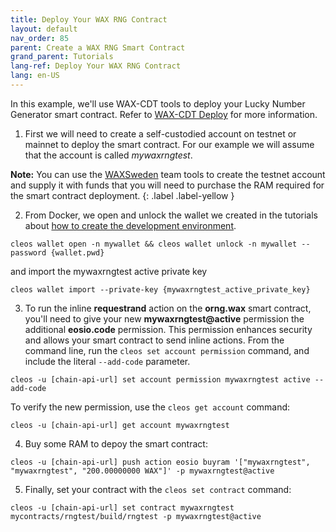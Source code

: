 ```yaml
---
title: Deploy Your WAX RNG Contract
layout: default
nav_order: 85
parent: Create a WAX RNG Smart Contract
grand_parent: Tutorials
lang-ref: Deploy Your WAX RNG Contract
lang: en-US
---
```


In this example, we'll use WAX-CDT tools to deploy your Lucky Number Generator smart contract. Refer to [WAX-CDT Deploy](/en/dapp-development/deploy-dapp-on-wax/deploy_source) for more information.

1. First we will need to create a self-custodied account on testnet or mainnet to deploy the smart contract. For our example we will assume that the account is called *mywaxrngtest*.

**Note:** You can use the [WAXSweden](https://waxsweden.org/testnet/) team tools to create the testnet account and supply it with funds that you will need to purchase the RAM required for the smart contract deployment.
{: .label .label-yellow }

2. From Docker, we open and unlock the wallet we created in the tutorials about [how to create the development environment](/en/dapp-development/setup-local-dapp-environment/dapp_wallet).

```shell
cleos wallet open -n mywallet && cleos wallet unlock -n mywallet --password {wallet.pwd}
```
and import the mywaxrngtest active private key 

```shell
cleos wallet import --private-key {mywaxrngtest_active_private_key}
```

3. To run the inline **requestrand** action on the **orng.wax** smart contract, you'll need to give your new **mywaxrngtest@active** permission the additional **eosio.code** permission. This permission enhances security and allows your smart contract to send inline actions. From the command line, run the `cleos set account permission` command, and include the literal `--add-code` parameter.

```shell
cleos -u [chain-api-url] set account permission mywaxrngtest active --add-code
```

To verify the new permission, use the `cleos get account` command:

```shell
cleos -u [chain-api-url] get account mywaxrngtest
```

4. Buy some RAM to depoy the smart contract:

```shell
cleos -u [chain-api-url] push action eosio buyram '["mywaxrngtest", "mywaxrngtest", "200.00000000 WAX"]' -p mywaxrngtest@active  
```

5. Finally, set your contract with the `cleos set contract` command:

```shell
cleos -u [chain-api-url] set contract mywaxrngtest mycontracts/rngtest/build/rngtest -p mywaxrngtest@active
```
